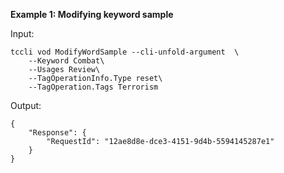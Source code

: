 **Example 1: Modifying keyword sample**



Input: 

```
tccli vod ModifyWordSample --cli-unfold-argument  \
    --Keyword Combat\
    --Usages Review\
    --TagOperationInfo.Type reset\
    --TagOperation.Tags Terrorism
```

Output: 
```
{
    "Response": {
        "RequestId": "12ae8d8e-dce3-4151-9d4b-5594145287e1"
    }
}
```

